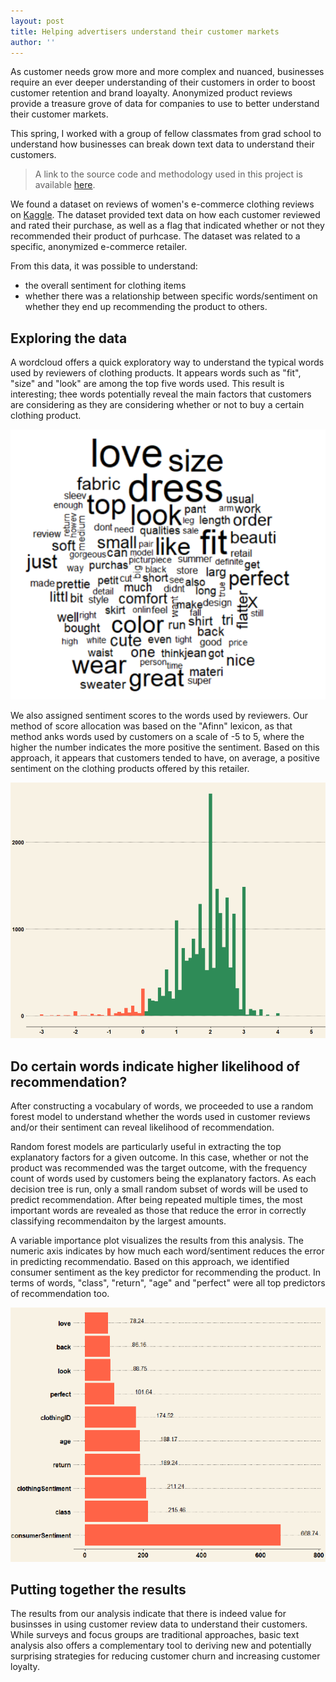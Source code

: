```yaml
---
layout: post
title: Helping advertisers understand their customer markets
author: ''
---
```


As customer needs grow more and more complex and nuanced, businesses require an ever deeper understanding of their customers in order to boost customer retention and brand loayalty. Anonymized product reviews provide a treasure grove of data for companies to use to better understand their customer markets. 

This spring, I worked with a group of fellow classmates from grad school to understand how businesses can break down text data to understand their customers.

> A link to the source code and methodology used in this project is available [here](https://github.com/Charlie-Mei/understanding-clothing-reviews).

We found a dataset on reviews of women's e-commerce clothing reviews on [Kaggle](https://www.kaggle.com/nicapotato/womens-ecommerce-clothing-reviews). The dataset provided text data on how each customer reviewed and rated their purchase, as well as a flag that indicated whether or not they recommended their product of purhcase.  The dataset was related to a specific, anonymized e-commerce retailer.

From this data, it was possible to understand:

- the overall sentiment for clothing items
- whether there was a relationship between specific words/sentiment on whether they end up recommending the product to others.

## Exploring the data

A wordcloud offers a quick exploratory way to understand the typical words used by reviewers of clothing products. It appears words such as "fit", "size" and "look" are among the top five words used. This result is interesting; thee words potentially reveal the main factors that customers are considering as they are considering whether or not to buy a certain clothing product.

<img src="review-wordcloud.png" title="Top 100 Words Used">

We also assigned sentiment scores to the words used by reviewers. Our method of score allocation was based on the "Afinn" lexicon, as that method anks words used by customers on a scale of -5 to 5, where the higher the number indicates the more positive the sentiment. Based on this approach, it appears that customers tended to have, on average, a positive sentiment on the clothing products offered by this retailer.

<img src="average-clothing-sentiment.png" title="Distributino of Clothing Sentiment">

## Do certain words indicate higher likelihood of recommendation?

After constructing a vocabulary of words, we proceeded to use a random forest model to understand whether the words used in customer reviews and/or their sentiment can reveal likelihood of recommendation.

Random forest models are particularly useful in extracting the top explanatory factors for a given outcome. In this case, whether or not the product was recommended was the target outcome, with the frequency count of words used by customers being the explanatory factors. As each decision tree is run, only a small random subset of words will be used to predict recommendation. After being repeated multiple times, the most important words are revealed as those that reduce the error in correctly classifying recommendaiton by the largest amounts.

A variable importance plot visualizes the results from this analysis. The numeric axis indicates by how much each word/sentiment reduces the error in predicting recommendatio. Based on this approach, we identified consumer sentiment as the key predictor for recommending the product. In terms of words, "class", "return", "age" and "perfect" were all top predictors of recommendation too.

<img src="random-forest-results.png" title="Variable Importance Plot from Random Forest Analysis">

## Putting together the results

The results from our analysis indicate that there is indeed value for businsses in using customer review data to understand their customers. While surveys and focus groups are traditional approaches, basic text analysis also offers a complementary tool to deriving new and potentially surprising strategies for reducing customer churn and increasing customer loyalty.